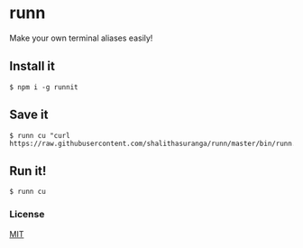 # runn

Make your own terminal aliases easily!

## Install it

```
$ npm i -g runnit
```

## Save it

```
$ runn cu "curl https://raw.githubusercontent.com/shalithasuranga/runn/master/bin/runn.js"
```

## Run it!

```
$ runn cu
```

### License

[MIT](https://github.com/99xt/runn/blob/master/LICENSE)
